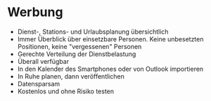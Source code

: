 # Werbung
- Dienst-, Stations- und Urlaubsplanung übersichtlich
- Immer Überblick über einsetzbare Personen. Keine unbesetzten Positionen, keine "vergessenen" Personen
- Gerechte Verteilung der Dienstbelastung
- Überall verfügbar
- In den Kalender des Smartphones oder von Outlook importieren
- In Ruhe planen, dann veröffentlichen
- Datensparsam
- Kostenlos und ohne Risiko testen